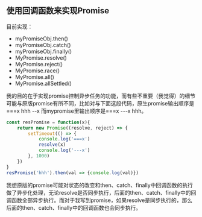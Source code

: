 ## 使用回调函数来实现Promise
目前实现：
- myPromiseObj.then()
- myPromiseObj.catch()
- myPromiseObj.finally()
- MyPromise.resolve()
- MyPromise.reject()
- MyPromise.race()
- MyPromise.all()
- MyPromise.allSettled()

我的目的在于实现promise控制异步任务的功能，而有些不重要（我觉得）的细节可能与原版promise有所不同，比如对与下面这段代码，原生promise输出顺序是 ===x hhh --x 而mypromise里输出顺序是===x ---x hhh。
```javascript
const resPromise = function(x){
    return new Promise((resolve, reject) => {
        setTimeout(() => {
            console.log('===x')
            resolve(x)
            console.log('---x')
        }, 1000)
    })
}
resPromise('hhh').then(val => {console.log(val)})
```
我想原版的promise可能对状态的改变和then、catch、finally中回调函数的执行做了异步化处理，无论resolve是否同步执行，后面的then、catch、finally中的回调函数全部异步执行。而对于我写到promise，如果resolve是同步执行的，那么后面的then、catch、finally中的回调函数也会同步执行。
